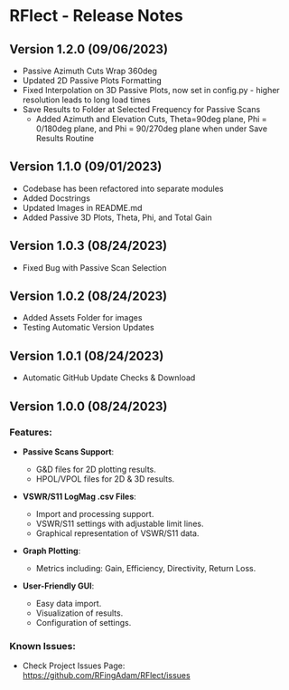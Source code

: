 # RFlect - Release Notes

## Version 1.2.0 (09/06/2023)
- Passive Azimuth Cuts Wrap 360deg
- Updated 2D Passive Plots Formatting
- Fixed Interpolation on 3D Passive Plots, now set in config.py - higher resolution leads to long load times
- Save Results to Folder at Selected Frequency for Passive Scans
  - Added Azimuth and Elevation Cuts, Theta=90deg plane, Phi = 0/180deg plane, and Phi = 90/270deg plane when under Save Results Routine

## Version 1.1.0 (09/01/2023)
- Codebase has been refactored into separate modules
- Added Docstrings
- Updated Images in README.md
- Added Passive 3D Plots, Theta, Phi, and Total Gain

## Version 1.0.3 (08/24/2023)
- Fixed Bug with Passive Scan Selection

## Version 1.0.2 (08/24/2023)
- Added Assets Folder for images
- Testing Automatic Version Updates

## Version 1.0.1 (08/24/2023)
- Automatic GitHub Update Checks & Download

## Version 1.0.0 (08/24/2023)

### Features:
- **Passive Scans Support**:
  - G&D files for 2D plotting results.
  - HPOL/VPOL files for 2D & 3D results.
  
- **VSWR/S11 LogMag .csv Files**:
  - Import and processing support.
  - VSWR/S11 settings with adjustable limit lines.
  - Graphical representation of VSWR/S11 data.

- **Graph Plotting**:
  - Metrics including: Gain, Efficiency, Directivity, Return Loss.

- **User-Friendly GUI**:
  - Easy data import.
  - Visualization of results.
  - Configuration of settings.

### Known Issues:
- Check Project Issues Page: 
  https://github.com/RFingAdam/RFlect/issues


